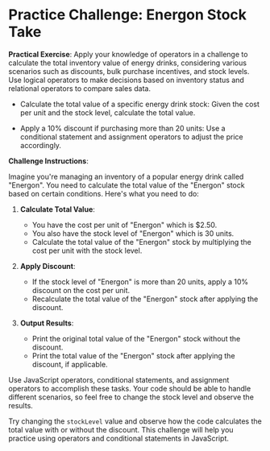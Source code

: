 # Practice Challenge: Energon Stock Take

**Practical Exercise**: Apply your knowledge of operators in a challenge to calculate the total inventory value of energy drinks, considering various scenarios such as discounts, bulk purchase incentives, and stock levels. Use logical operators to make decisions based on inventory status and relational operators to compare sales data.

- Calculate the total value of a specific energy drink stock: Given the cost per unit and the stock level, calculate the total value.

- Apply a 10% discount if purchasing more than 20 units: Use a conditional statement and assignment operators to adjust the price accordingly.

**Challenge Instructions**:

Imagine you're managing an inventory of a popular energy drink called "Energon". You need to calculate the total value of the "Energon" stock based on certain conditions. Here's what you need to do:

1. **Calculate Total Value**:
   - You have the cost per unit of "Energon" which is $2.50.
   - You also have the stock level of "Energon" which is 30 units.
   - Calculate the total value of the "Energon" stock by multiplying the cost per unit with the stock level.

2. **Apply Discount**:
   - If the stock level of "Energon" is more than 20 units, apply a 10% discount on the cost per unit.
   - Recalculate the total value of the "Energon" stock after applying the discount.

3. **Output Results**:
   - Print the original total value of the "Energon" stock without the discount.
   - Print the total value of the "Energon" stock after applying the discount, if applicable.

Use JavaScript operators, conditional statements, and assignment operators to accomplish these tasks. Your code should be able to handle different scenarios, so feel free to change the stock level and observe the results.

Try changing the `stockLevel` value and observe how the code calculates the total value with or without the discount. This challenge will help you practice using operators and conditional statements in JavaScript.